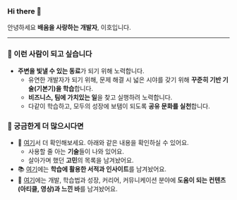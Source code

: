 ### Hi there 👋

안녕하세요 **배움을 사랑하는 개발자**, 이호입니다. 

---

### 🌱 이런 사람이 되고 싶습니다

- **주변을 빛낼 수 있는 동료**가 되기 위해 노력합니다.
  - 유연한 개발자가 되기 위해, 문제 해결 시 넓은 시야를 갖기 위해 **꾸준히 기반 기술(기본기)을 학습**합니다.
  - **비즈니스, 팀에 가치있는 일**을 찾고 실행하려 노력합니다.
  - 다같이 학습하고, 모두의 성장에 보탬이 되도록 **공유 문화를 실천**합니다. 

### :information_desk_person: 궁금한게 더 많으시다면

- 📄 [여기](https://lovetoknow.notion.site/fcbbc3ce2a6a45a88d986cbc05ac0f64)서 더 확인해보세요. 아래와 같은 내용을 확인하실 수 있어요.
  - 사용할 줄 아는 **기술**들이 나와 있어요.
  - 살아가며 했던 **고민**의 목록을 남겨놨어요.
- 📚 [여기](https://github.com/leeho1110/the-dev-book-archive)에는 **학습에 활용한 서적과 인사이트**를 남겨놨어요.
- 🤔 [여기](https://lovetoknow.notion.site/d5442f4cb963462b8b0ab9cd79d9c84e)에는 개발, 학습법과 성장, 커리어, 커뮤니케이션 분야에 **도움이 되는 컨텐츠(아티클, 영상)과 느낀 바**를 남겨놨어요. 
